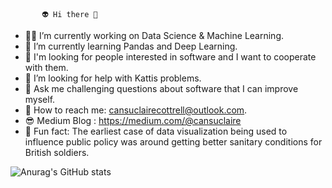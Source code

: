 
           👽 Hi there 👋

- 👩‍💻 I’m currently working on Data Science & Machine Learning.
- 🧠 I’m currently learning Pandas and Deep Learning.
- 👻 I'm looking for people interested in software and I want to cooperate with them.
- 💩 I’m looking for help with Kattis problems.
- 👀 Ask me challenging questions about software that I can improve myself.
- 👾 How to reach me: cansuclairecottrell@outlook.com.
- 😎 Medium Blog : https://medium.com/@cansuclaire
- 🤖 Fun fact: The earliest case of data visualization being used to influence public policy was around getting better sanitary conditions for British soldiers.



![Anurag's GitHub stats](https://github-readme-stats.vercel.app/api?username=cansuclaire&theme=tokyonight&show_icons=true)


